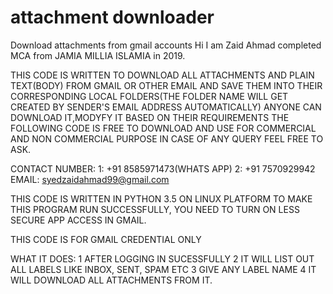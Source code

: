 # attachment downloader
Download attachments from gmail accounts
Hi I am Zaid Ahmad completed MCA from JAMIA MILLIA ISLAMIA in 2019.

THIS CODE IS WRITTEN TO DOWNLOAD ALL ATTACHMENTS AND PLAIN TEXT(BODY) FROM GMAIL OR OTHER EMAIL AND
SAVE THEM INTO THEIR CORRESPONDING LOCAL FOLDERS(THE FOLDER NAME WILL GET CREATED BY SENDER'S EMAIL ADDRESS AUTOMATICALLY)
ANYONE CAN DOWNLOAD IT,MODYFY IT BASED ON THEIR REQUIREMENTS
THE FOLLOWING CODE IS FREE TO DOWNLOAD AND USE FOR COMMERCIAL AND NON COMMERCIAL PURPOSE 
IN CASE OF ANY QUERY FEEL FREE TO ASK.

CONTACT NUMBER:
            1: +91 8585971473(WHATS APP)
            2: +91 7570929942
EMAIL: syedzaidahmad99@gmail.com

THIS CODE IS WRITTEN IN PYTHON 3.5 ON LINUX PLATFORM
TO MAKE THIS PROGRAM RUN SUCCESSFULLY, YOU NEED TO TURN ON LESS SECURE APP ACCESS IN GMAIL.

THIS CODE IS FOR GMAIL CREDENTIAL ONLY

WHAT IT DOES:
1 AFTER LOGGING IN SUCESSFULLY 
2 IT WILL LIST OUT ALL LABELS LIKE INBOX, SENT, SPAM ETC
3 GIVE ANY LABEL NAME
4 IT WILL DOWNLOAD ALL ATTACHMENTS FROM IT.

